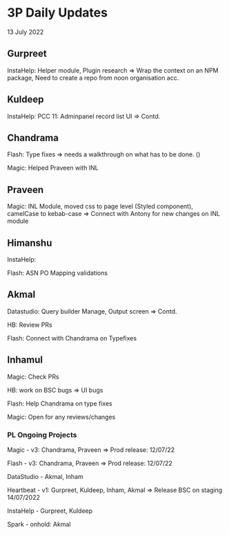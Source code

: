 # 3P Daily Updates
13 July 2022

## Gurpreet
InstaHelp: Helper module, Plugin research => Wrap the context on an NPM package, Need to create a repo from noon organisation acc.

## Kuldeep
InstaHelp: PCC 11: Adminpanel record list UI => Contd.

## Chandrama
Flash: Type fixes => needs a walkthrough on what has to be done. ()

Magic: Helped Praveen with INL
## Praveen
Magic: INL Module, moved css to page level (Styled component), camelCase to kebab-case => Connect with Antony for new changes on INL module

## Himanshu
InstaHelp: 

Flash: ASN PO Mapping validations

## Akmal
Datastudio: Query builder Manage, Output screen => Contd.

HB: Review PRs

Flash: Connect with Chandrama on Typefixes

## Inhamul
Magic: Check PRs

HB: work on BSC bugs => UI bugs

Flash: Help Chandrama on type fixes

Magic: Open for any reviews/changes

### PL Ongoing Projects
Magic - v3: Chandrama, Praveen => Prod release: 12/07/22

Flash - v3: Chandrama, Praveen => Prod release: 12/07/22

DataStudio - Akmal, Inham

Heartbeat - v1: Gurpreet, Kuldeep, Inham, Akmal => Release BSC on staging 14/07/2022

InstaHelp - Gurpreet, Kuldeep 

Spark - onhold: Akmal
